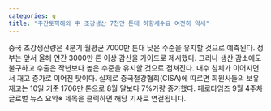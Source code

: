 ```yaml
---
categories: g
title: "주간토픽해외 中 조강생산 7천만 톤대 하향세수요 여전히 약세"
---
```

중국 조강생산량은 4분기 월평균 7000만 톤대 낮은 수준을 유지할 것으로 예측된다. 정부는 앞서 올해 연간 3000만 톤 이상 감산을 가이드로 제시했다. 그러나 생산 감소에도 불구하고 수출은 작년보다 높은 수준을 유지할 것으로 점쳐진다. 내수 침체가 이어지면서 재고 증가로 이어진 탓이다. 실제로 중국철강협회(CISA)에 따르면 회원사들의 보유재고는 10일 기준 1706만 톤으로 8월 말보다 7%가량 증가했다. 페로타임즈 9월 4주차 글로벌 뉴스 요약※ 제목을 클릭하면 해당 기사로 연결됩니다.